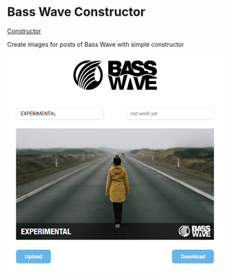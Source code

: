# Bass Wave Constructor

[Constructor](https://bass-wave.netlify.com/)

Create images for posts of Bass Wave with simple constructor

![Main View](https://raw.githubusercontent.com/lomeat/bass-wave/master/readme-1.PNG)
